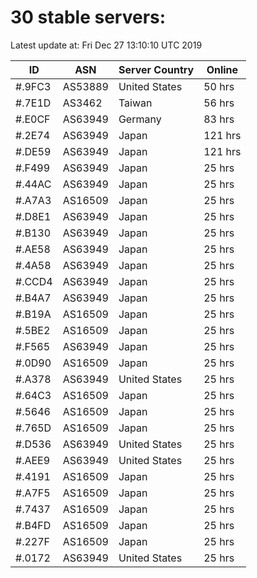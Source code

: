 # 30 stable servers:

Latest update at: Fri Dec 27 13:10:10 UTC 2019

| ID | ASN | Server Country | Online |
| -- | --- | -------------- | ------ |
| #.9FC3 | AS53889 | United States | 50 hrs |
| #.7E1D | AS3462 | Taiwan | 56 hrs |
| #.E0CF | AS63949 | Germany | 83 hrs |
| #.2E74 | AS63949 | Japan | 121 hrs |
| #.DE59 | AS63949 | Japan | 121 hrs |
| #.F499 | AS63949 | Japan | 25 hrs |
| #.44AC | AS63949 | Japan | 25 hrs |
| #.A7A3 | AS16509 | Japan | 25 hrs |
| #.D8E1 | AS63949 | Japan | 25 hrs |
| #.B130 | AS63949 | Japan | 25 hrs |
| #.AE58 | AS63949 | Japan | 25 hrs |
| #.4A58 | AS63949 | Japan | 25 hrs |
| #.CCD4 | AS63949 | Japan | 25 hrs |
| #.B4A7 | AS63949 | Japan | 25 hrs |
| #.B19A | AS16509 | Japan | 25 hrs |
| #.5BE2 | AS16509 | Japan | 25 hrs |
| #.F565 | AS63949 | Japan | 25 hrs |
| #.0D90 | AS16509 | Japan | 25 hrs |
| #.A378 | AS63949 | United States | 25 hrs |
| #.64C3 | AS16509 | Japan | 25 hrs |
| #.5646 | AS16509 | Japan | 25 hrs |
| #.765D | AS16509 | Japan | 25 hrs |
| #.D536 | AS63949 | United States | 25 hrs |
| #.AEE9 | AS63949 | United States | 25 hrs |
| #.4191 | AS16509 | Japan | 25 hrs |
| #.A7F5 | AS16509 | Japan | 25 hrs |
| #.7437 | AS16509 | Japan | 25 hrs |
| #.B4FD | AS16509 | Japan | 25 hrs |
| #.227F | AS16509 | Japan | 25 hrs |
| #.0172 | AS63949 | United States | 25 hrs |

